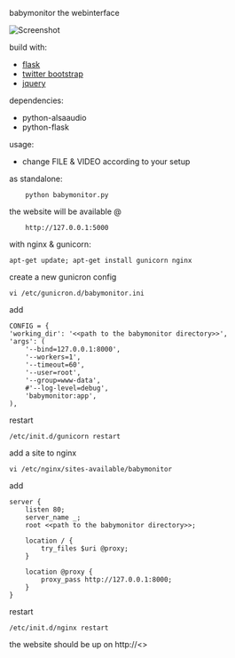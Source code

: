 babymonitor 
the webinterface  
  
![Screenshot](https://github.com/thehawkes/babymonitor/raw/master/screenshot.jpg)

build with:  
*   [flask](http://flask.pocoo.org/)  
*   [twitter bootstrap](http://twitter.github.io/bootstrap/)  
*   [jquery](http://jquery.com/)  


dependencies:  
*   python-alsaaudio  
*   python-flask  


usage:  
*   change FILE & VIDEO according to your setup  

as standalone:

        python babymonitor.py

the website will be available @

        http://127.0.0.1:5000


with nginx & gunicorn:

    apt-get update; apt-get install gunicorn nginx


create a new gunicron config

    vi /etc/gunicron.d/babymonitor.ini
add

    CONFIG = {
    'working_dir': '<<path to the babymonitor directory>>',
    'args': (
        '--bind=127.0.0.1:8000',
        '--workers=1',
        '--timeout=60',
        '--user=root',
        '--group=www-data',
        #'--log-level=debug',
        'babymonitor:app',
    ),
restart

    /etc/init.d/gunicorn restart


add a site to nginx

    vi /etc/nginx/sites-available/babymonitor
add

    server {
        listen 80;
        server_name _;
        root <<path to the babymonitor directory>>;

        location / {
            try_files $uri @proxy;
        }

        location @proxy {
            proxy_pass http://127.0.0.1:8000;
        }
    }

restart

    /etc/init.d/nginx restart


the website should be up on http://<<your receiver ip>>
